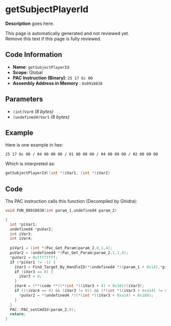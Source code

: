# getSubjectPlayerId

**Description** goes here.

This page is automatically generated and not reviewed yet.<br>Remove this text if this page is fully reviewed.

## Code Information

- **Name**: `getSubjectPlayerId`
- **Scope**: Global
- **PAC Instruction (Binary)**: `25 17 6c 00`
- **Assembly Address in Memory** : `0x8918838`

## Parameters

- `(int)Var0` *(8 bytes)*
- `(undefined4)Var1` *(8 bytes)*

## Example

Here is one example in hex:

```25 17 6c 00 / 04 00 00 00 / 01 00 00 00 / 04 00 00 00 / 02 00 00 00```

Which is interpreted as:

```c
getSubjectPlayerId((int *)iVar1, (int *)iVar2)
```

## Code

Ths PAC instruction calls this function (Decompiled by Ghidra):

```c
void FUN_08918838(int param_1,undefined4 param_2)

{
  int *piVar1;
  undefined4 *puVar2;
  int iVar3;
  int iVar4;
  
  piVar1 = (int *)Pac_Get_Param(param_2,0,1,4);
  puVar2 = (undefined4 *)Pac_Get_Param(param_2,1,1,4);
  *puVar2 = 0xffffffff;
  if (*piVar1 != -1) {
    iVar3 = Find_Target_By_HandleID(*(undefined4 *)(param_1 + 0x14),*piVar1,1);
    if (iVar3 == 0) {
      iVar3 = 0;
    }
    iVar4 = (**(code **)(*(int *)(iVar3 + 4) + 0x34))(iVar3);
    if (((iVar4 == 9) && (iVar3 != 0)) && (*(int *)(iVar3 + 0xa14) != 0)) {
      *puVar2 = *(undefined4 *)(*(int *)(iVar3 + 0xa14) + 0x188);
    }
  }
  PAC::PAC_setCmdId(param_2,0);
  return;
}
```

